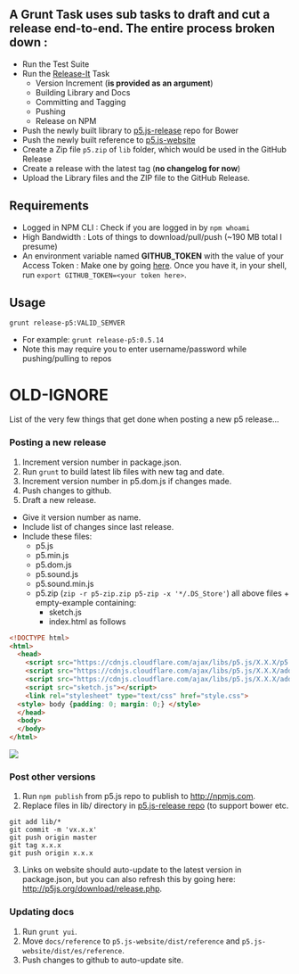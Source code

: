 ## A Grunt Task uses sub tasks to draft and cut a release end-to-end. The entire process broken down :
* Run the Test Suite
* Run the [Release-It](https://github.com/webpro/grunt-release-it) Task
    * Version Increment (__is provided as an argument__)
    * Building Library and Docs
    * Committing and Tagging
    * Pushing 
    * Release on NPM
* Push the newly built library to [p5.js-release](https://github.com/lmccart/p5.js-release) repo for Bower
* Push the newly built reference to [p5.js-website](https://github.com/processing/p5.js-website)
* Create a Zip file `p5.zip` of `lib` folder, which would be used in the GitHub Release
* Create a release with the latest tag (__no changelog for now__)
* Upload the Library files and the ZIP file to the GitHub Release.

## Requirements
* Logged in NPM CLI : Check if you are logged in by `npm whoami`
* High Bandwidth : Lots of things to download/pull/push (~190 MB total I presume)
* An environment variable named __GITHUB_TOKEN__ with the value of your Access Token : Make one by going [here](https://github.com/settings/tokens). Once you have it, in your shell, run `export GITHUB_TOKEN=<your token here>`.

## Usage
`grunt release-p5:VALID_SEMVER`
* For example: `grunt release-p5:0.5.14`
* Note this may require you to enter username/password while pushing/pulling to repos


# OLD-IGNORE

List of the very few things that get done when posting a new p5 release...

### Posting a new release
1. Increment version number in package.json.
2. Run `grunt` to build latest lib files with new tag and date.
0. Increment version number in p5.dom.js if changes made.
3. Push changes to github.
4. Draft a new release.
  * Give it version number as name.
  * Include list of changes since last release.
  * Include these files:
    * p5.js
    * p5.min.js
    * p5.dom.js
    * p5.sound.js
    * p5.sound.min.js
    * p5.zip (`zip -r p5-zip.zip p5-zip -x '*/.DS_Store'`) all above files + empty-example containing:
      * sketch.js
      * index.html as follows
```html
<!DOCTYPE html>
<html>
  <head>
    <script src="https://cdnjs.cloudflare.com/ajax/libs/p5.js/X.X.X/p5.min.js"></script>
    <script src="https://cdnjs.cloudflare.com/ajax/libs/p5.js/X.X.X/addons/p5.dom.min.js"></script>
    <script src="https://cdnjs.cloudflare.com/ajax/libs/p5.js/X.X.X/addons/p5.sound.min.js"></script>
    <script src="sketch.js"></script>
    <link rel="stylesheet" type="text/css" href="style.css">
  <style> body {padding: 0; margin: 0;} </style>
  </head>
  <body>
  </body>
</html>
```
![](http://i.imgur.com/VTtmGB7.png)

### Post other versions
1. Run `npm publish` from p5.js repo to publish to http://npmjs.com.
2. Replace files in lib/ directory in [p5.js-release repo](https://github.com/lmccart/p5.js-release) (to support bower etc.
  ```
  git add lib/*
  git commit -m 'vx.x.x'
  git push origin master
  git tag x.x.x
  git push origin x.x.x
  ```

3. Links on website should auto-update to the latest version in package.json, but you can also refresh this by going here: http://p5js.org/download/release.php.

### Updating docs
1. Run `grunt yui`.
2. Move `docs/reference` to `p5.js-website/dist/reference` and `p5.js-website/dist/es/reference`.
3. Push changes to github to auto-update site.
